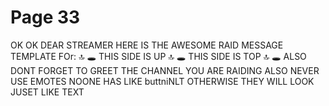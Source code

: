# Page 33

OK OK DEAR STREAMER HERE IS THE AWESOME RAID MESSAGE TEMPLATE FOr: 🔝 🕳 THIS SIDE IS UP 🔝 🕳 THIS SIDE IS TOP 🔝 🕳 ALSO DONT FORGET TO GREET THE CHANNEL YOU ARE RAIDING ALSO NEVER USE EMOTES NOONE HAS LIKE buttniNLT OTHERWISE THEY WILL LOOK JUSET LIKE TEXT

